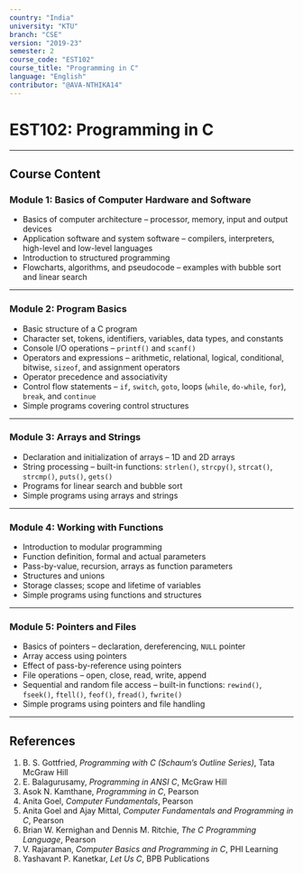 ```yaml
---
country: "India"
university: "KTU"
branch: "CSE"
version: "2019-23"
semester: 2
course_code: "EST102"
course_title: "Programming in C"
language: "English"
contributor: "@AVA-NTHIKA14"
---
```


# EST102: Programming in C

---

## Course Content

### Module 1: Basics of Computer Hardware and Software

- Basics of computer architecture – processor, memory, input and output devices  
- Application software and system software – compilers, interpreters, high-level and low-level languages  
- Introduction to structured programming  
- Flowcharts, algorithms, and pseudocode – examples with bubble sort and linear search  

---

### Module 2: Program Basics

- Basic structure of a C program  
- Character set, tokens, identifiers, variables, data types, and constants  
- Console I/O operations – `printf()` and `scanf()`  
- Operators and expressions – arithmetic, relational, logical, conditional, bitwise, `sizeof`, and assignment operators  
- Operator precedence and associativity  
- Control flow statements – `if`, `switch`, `goto`, loops (`while`, `do-while`, `for`), `break`, and `continue`  
- Simple programs covering control structures  

---

### Module 3: Arrays and Strings

- Declaration and initialization of arrays – 1D and 2D arrays  
- String processing – built-in functions: `strlen()`, `strcpy()`, `strcat()`, `strcmp()`, `puts()`, `gets()`  
- Programs for linear search and bubble sort  
- Simple programs using arrays and strings  

---

### Module 4: Working with Functions

- Introduction to modular programming  
- Function definition, formal and actual parameters  
- Pass-by-value, recursion, arrays as function parameters  
- Structures and unions  
- Storage classes; scope and lifetime of variables  
- Simple programs using functions and structures  

---

### Module 5: Pointers and Files

- Basics of pointers – declaration, dereferencing, `NULL` pointer  
- Array access using pointers  
- Effect of pass-by-reference using pointers  
- File operations – open, close, read, write, append  
- Sequential and random file access – built-in functions: `rewind()`, `fseek()`, `ftell()`, `feof()`, `fread()`, `fwrite()`  
- Simple programs using pointers and file handling  

---

## References

1. B. S. Gottfried, *Programming with C (Schaum’s Outline Series)*, Tata McGraw Hill  
2. E. Balagurusamy, *Programming in ANSI C*, McGraw Hill  
3. Asok N. Kamthane, *Programming in C*, Pearson  
4. Anita Goel, *Computer Fundamentals*, Pearson  
5. Anita Goel and Ajay Mittal, *Computer Fundamentals and Programming in C*, Pearson  
6. Brian W. Kernighan and Dennis M. Ritchie, *The C Programming Language*, Pearson  
7. V. Rajaraman, *Computer Basics and Programming in C*, PHI Learning  
8. Yashavant P. Kanetkar, *Let Us C*, BPB Publications  

